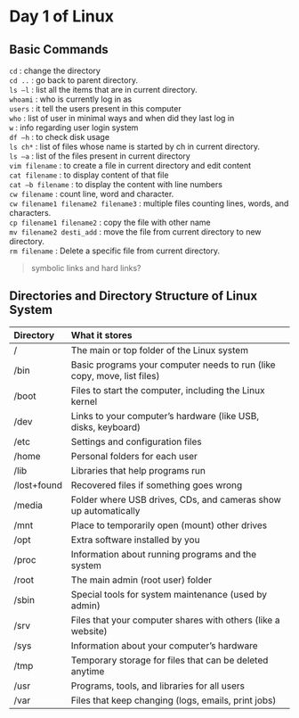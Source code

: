 # Day 1 of Linux
## Basic Commands 

`cd` : change the directory  
`cd ..` : go back to parent directory.  
`ls –l` : list all the items that are in current directory.  
`whoami` : who is currently log in as  
`users` : it tell the users present in this computer  
`who` : list of user in minimal ways and when did they last log in  
`w` : info regarding user login system  
`df –h` : to check disk usage  
`ls ch*` : list of files whose name is started by ch in current directory.  
`ls –a` : list of the files present in current directory  
`vim filename` : to create a file in current directory and edit content  
`cat filename` : to display content of that file  
`cat –b filename` : to display the content with line numbers  
`cw filename` : count line, word and character.  
`cw filename1 filename2 filename3` : multiple files counting lines, words, and characters.  
`cp filename1 filename2` : copy the file with other name  
`mv filename2 desti_add` : move the file from current directory to new directory.  
`rm filename` : Delete a specific file from current directory.

>symbolic links and hard links?

## Directories and Directory Structure of Linux System  

| Directory | What it stores |
|:----------|:--------------|
| /         | The main or top folder of the Linux system |
| /bin      | Basic programs your computer needs to run (like copy, move, list files) |
| /boot     | Files to start the computer, including the Linux kernel |
| /dev      | Links to your computer’s hardware (like USB, disks, keyboard) |
| /etc      | Settings and configuration files |
| /home     | Personal folders for each user |
| /lib      | Libraries that help programs run |
| /lost+found | Recovered files if something goes wrong |
| /media    | Folder where USB drives, CDs, and cameras show up automatically |
| /mnt      | Place to temporarily open (mount) other drives |
| /opt      | Extra software installed by you |
| /proc     | Information about running programs and the system |
| /root     | The main admin (root user) folder |
| /sbin     | Special tools for system maintenance (used by admin) |
| /srv      | Files that your computer shares with others (like a website) |
| /sys      | Information about your computer’s hardware |
| /tmp      | Temporary storage for files that can be deleted anytime |
| /usr      | Programs, tools, and libraries for all users |
| /var      | Files that keep changing (logs, emails, print jobs) |  
